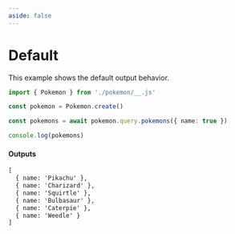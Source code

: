 ```yaml
---
aside: false
---
```


# Default

This example shows the default output behavior.

<!-- dprint-ignore-start -->
```ts twoslash
import { Pokemon } from './pokemon/__.js'

const pokemon = Pokemon.create()

const pokemons = await pokemon.query.pokemons({ name: true })

console.log(pokemons)
```
<!-- dprint-ignore-end -->

#### Outputs

<!-- dprint-ignore-start -->
```txt
[
  { name: 'Pikachu' },
  { name: 'Charizard' },
  { name: 'Squirtle' },
  { name: 'Bulbasaur' },
  { name: 'Caterpie' },
  { name: 'Weedle' }
]
```
<!-- dprint-ignore-end -->
